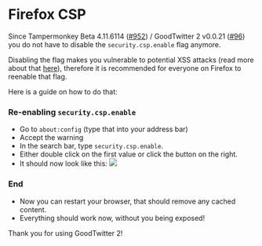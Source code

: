 # Firefox CSP

Since Tampermonkey Beta 4.11.6114 ([#952](https://github.com/Tampermonkey/tampermonkey/issues/952#issuecomment-639909754)) / GoodTwitter 2 v0.0.21 ([#96](https://github.com/Bl4Cc4t/GoodTwitter2/issues/96#issuecomment-643209498)) you do not have to disable the `security.csp.enable` flag anymore.

Disabling the flag makes you vulnerable to potential XSS attacks (read more about that [here](https://developer.mozilla.org/en-US/docs/Web/HTTP/CSP)), therefore it is recommended for everyone on Firefox to reenable that flag.

Here is a guide on how to do that:

### Re-enabling `security.csp.enable`
- Go to `about:config` (type that into your address bar)
- Accept the warning
- In the search bar, type `security.csp.enable`.
- Either double click on the first value or click the button on the right.
- It should now look like this:
![](https://i.imgur.com/BHWsG5Y.png)

### End
- Now you can restart your browser, that should remove any cached content.
- Everything should work now, without you being exposed!

Thank you for using GoodTwitter 2!
